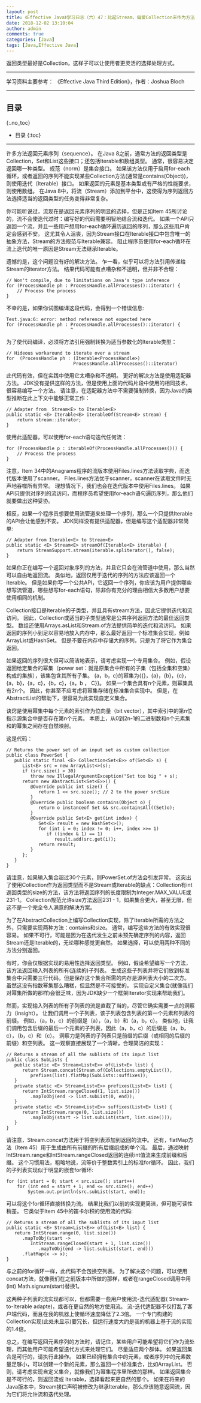 ```yaml
---
layout: post
title: 《Effective Java》学习日志（六）47：比起Stream，偏爱Collection来作为方法的返回类型
date: 2018-12-02 13:10:04
author: admin
comments: true
categories: [Java]
tags: [Java,Effective Java]
---
```


返回类型最好是Collection，这样子可以让使用者更灵活的选择处理方式。

<!-- more -->

---

学习资料主要参考： 《Effective Java Third Edition》，作者：Joshua Bloch

---

## 目录
{:.no_toc}

* 目录
{:toc}

---

许多方法返回元素序列（sequence）。
在Java 8之前，通常方法的返回类型是Collection，Set和List这些接口；还包括Iterable和数组类型。
通常，很容易决定返回哪一种类型。
规范（norm）是集合接口。
如果该方法仅用于启用for-each循环，或者返回的序列不能实现某些Collection方法(通常是contains(Object))，则使用迭代（Iterable）接口。
如果返回的元素是基本类型或有严格的性能要求，则使用数组。
在Java 8中，将流（Stream）添加到平台中，这使得为序列返回方法选择适当的返回类型的任务变得非常复杂。

你可能听说过，流现在是返回元素序列的明显的选择，但是正如Item 45所讨论的，流不会使迭代过时：编写好的代码需要明智地结合流和迭代。
如果一个API只返回一个流，并且一些用户想用for-each循环遍历返回的序列，那么这些用户肯定会感到不安。
这尤其令人沮丧，因为Stream接口在Iterable接口中包含唯一的抽象方法，Stream的方法规范与Iterable兼容。
阻止程序员使用for-each循环在流上迭代的唯一原因是Stream无法继承Iterable。

遗憾的是，这个问题没有好的解决方法。 
乍一看，似乎可以将方法引用传递给Stream的iterator方法。 
结果代码可能有点嘈杂和不透明，但并非不合理：

    // Won't compile, due to limitations on Java's type inference
    for (ProcessHandle ph : ProcessHandle.allProcesses()::iterator) {
        // Process the process
    }
    
不幸的是，如果你试图编译这段代码，会得到一个错误信息:

    Test.java:6: error: method reference not expected here
    for (ProcessHandle ph : ProcessHandle.allProcesses()::iterator) {
                            ^
                            
为了使代码编译，必须将方法引用强制转换为适当参数化的Iterable类型：

    // Hideous workaround to iterate over a stream
    for  (ProcessHandle ph : (Iterable<ProcessHandle>)
                             ProcessHandle.allProcesses()::iterator)
    
此代码有效，但在实践中使用它太嘈杂和不透明。 
更好的解决方法是使用适配器方法。 
JDK没有提供这样的方法，但是使用上面的代码片段中使用的相同技术，很容易编写一个方法。 
请注意，在适配器方法中不需要强制转换，因为Java的类型推断在此上下文中能够正常工作：

    // Adapter from  Stream<E> to Iterable<E>
    public static <E> Iterable<E> iterableOf(Stream<E> stream) {
        return stream::iterator;
    }
    
使用此适配器，可以使用for-each语句迭代任何流：

    for (ProcessHandle p : iterableOf(ProcessHandle.allProcesses())) {
        // Process the process
    }
    
注意，Item 34中的Anagrams程序的流版本使用Files.lines方法读取字典，而迭代版本使用了scanner。
Files.lines方法优于scanner，scanner在读取文件时无声地吞噬所有异常。
理想情况下，我们也会在迭代版本中使用Files.lines。
如果API只提供对序列的流访问，而程序员希望使用for-each语句遍历序列，那么他们就要做出这种妥协。

相反，如果一个程序员想要使用流管道来处理一个序列，那么一个只提供Iterable的API会让他感到不安。
JDK同样没有提供适配器，但是编写这个适配器非常简单:

    // Adapter from Iterable<E> to Stream<E>
    public static <E> Stream<E> streamOf(Iterable<E> iterable) {
        return StreamSupport.stream(iterable.spliterator(), false);
    }
    
如果你正在编写一个返回对象序列的方法，并且它只会在流管道中使用，那么当然可以自由地返回流。
类似地，返回仅用于迭代的序列的方法应该返回一个Iterable。
但是如果你写一个公共API，它返回一个序列，你应该为用户提供哪些想写流管道，哪些想写for-each语句，除非你有充分的理由相信大多数用户想要使用相同的机制。

Collection接口是Iterable的子类型，并且具有stream方法，因此它提供迭代和流访问。 
因此，Collection或适当的子类型通常是公共序列返回方法的最佳返回类型。 
数组还使用Arrays.asList和Stream.of方法提供简单的迭代和流访问。 
如果返回的序列小到足以容易地放入内存中，那么最好返回一个标准集合实现，例如ArrayList或HashSet。 
但是不要在内存中存储大的序列，只是为了将它作为集合返回。

如果返回的序列很大但可以简洁地表示，请考虑实现一个专用集合。 
例如，假设返回给定集合的幂集（power set：就是原集合中所有的子集（包括全集和空集）构成的集族），该集包含其所有子集。 
{a，b，c}的幂集为{{}，{a}，{b}，{c}，{a，b}，{a，c}，{b，c}，{a，b ， C}}。 如果一个集合具有n个元素，则幂集具有2n个。 
因此，你甚至不应考虑将幂集存储在标准集合实现中。 
但是，在AbstractList的帮助下，很容易为此实现自定义集合。

诀窍是使用幂集中每个元素的索引作为位向量（bit vector），其中索引中的第n位指示源集合中是否存在第n个元素。 
本质上，从0到2n-1的二进制数和n个元素集和的幂集之间存在自然映射。 

这是代码：

    // Returns the power set of an input set as custom collection
    public class PowerSet {
       public static final <E> Collection<Set<E>> of(Set<E> s) {
          List<E> src = new ArrayList<>(s);
          if (src.size() > 30)
             throw new IllegalArgumentException("Set too big " + s);
          return new AbstractList<Set<E>>() {
             @Override public int size() {
                return 1 << src.size(); // 2 to the power srcSize
             }
             @Override public boolean contains(Object o) {
                return o instanceof Set && src.containsAll((Set)o);
             }
             @Override public Set<E> get(int index) {
                Set<E> result = new HashSet<>();
                for (int i = 0; index != 0; i++, index >>= 1)
                   if ((index & 1) == 1)
                      result.add(src.get(i));
                return result;
             }
          };
       }
    }
    
请注意，如果输入集合超过30个元素，则PowerSet.of方法会引发异常。 
这突出了使用Collection作为返回类型而不是Stream或Iterable的缺点：Collection有int返回类型的size的方法，该方法将返回序列的长度限制为Integer.MAX_VALUE或231-1。
Collection规范允许size方法返回231 - 1，如果集合更大，甚至无限，但这不是一个完全令人满意的解决方案。

为了在AbstractCollection上编写Collection实现，除了Iterable所需的方法之外，只需要实现两种方法：contains和size。 
通常，编写这些方法的有效实现很容易。 
如果不可行，可能是因为在迭代发生之前未预先确定序列的内容，返回Stream还是Iterable的，无论哪种感觉更自然。 
如果选择，可以使用两种不同的方法分别返回。

有时，你会仅根据实现的易用性选择返回类型。
例如，假设希望编写一个方法，该方法返回输入列表的所有(连续的)子列表。
生成这些子列表并将它们放到标准集合中只需要三行代码，但是保存这个集合所需的内存是源列表大小的二次方。
虽然这没有指数幂集那么糟糕，但显然是不可接受的。
实现自定义集合(就像我们对幂集所做的那样)会很乏味，因为JDK缺少一个框架Iterator实现来帮助我们。

然而，实现输入列表的所有子列表的流是直截了当的，尽管它确实需要一点的洞察力（insight）。 
让我们调用一个子列表，该子列表包含列表的第一个元素和列表的前缀。 
例如，（a，b，c）的前缀是（a），（a，b）和（a，b，c）。 
类似地，让我们调用包含后缀的最后一个元素的子列表，因此（a，b，c）的后缀是（a，b，c），（b，c）和（c）。 
洞察力是列表的子列表只是前缀的后缀（或相同的后缀的前缀）和空列表。 
这一观察直接展现了一个清晰，合理简洁的实现：

    // Returns a stream of all the sublists of its input list
    public class SubLists {
       public static <E> Stream<List<E>> of(List<E> list) {
          return Stream.concat(Stream.of(Collections.emptyList()),
             prefixes(list).flatMap(SubLists::suffixes));
       }
       private static <E> Stream<List<E>> prefixes(List<E> list) {
          return IntStream.rangeClosed(1, list.size())
             .mapToObj(end -> list.subList(0, end));
       }
       private static <E> Stream<List<E>> suffixes(List<E> list) {
          return IntStream.range(0, list.size())
             .mapToObj(start -> list.subList(start, list.size()));
       }
    }
    
请注意，Stream.concat方法用于将空列表添加到返回的流中。 
还有，flatMap方法（Item 45）用于生成由所有前缀的所有后缀组成的单个流。 
最后，通过映射IntStream.range和IntStream.rangeClosed返回的连续int值流来生成前缀和后缀。
这个习惯用法，粗略地说，流等价于整数索引上的标准for循环。
因此，我们的子列表实现似于明显的嵌套for循环:

    for (int start = 0; start < src.size(); start++)
        for (int end = start + 1; end <= src.size(); end++)
            System.out.println(src.subList(start, end));
            
可以将这个for循环直接转换为流。
结果比我们以前的实现更简洁，但可能可读性稍差。
它类似于Item 45中的笛卡尔积的使用流的代码:

    // Returns a stream of all the sublists of its input list
    public static <E> Stream<List<E>> of(List<E> list) {
       return IntStream.range(0, list.size())
          .mapToObj(start ->
             IntStream.rangeClosed(start + 1, list.size())
                .mapToObj(end -> list.subList(start, end)))
          .flatMap(x -> x);
    }
    
与之前的for循环一样，此代码不会包换空列表。 
为了解决这个问题，可以使用concat方法，就像我们在之前版本中所做的那样，或者在rangeClosed调用中用(int) Math.signum(start)替换1。

这两种子列表的流实现都可以，但都需要一些用户使用流-迭代适配器( Stream-to-Iterable adapte)，或者在更自然的地方使用流。
流-迭代适配器不仅打乱了客户端代码，而且在我的机器上使循环速度降低了2.3倍。
一个专门构建的Collection实现(此处未显示)要冗长，但运行速度大约是我的机器上基于流的实现的1.4倍。

总之，在编写返回元素序列的方法时，请记住，某些用户可能希望将它们作为流处理，而其他用户可能希望迭代方式来处理它们。 
尽量适应两个群体。 
如果返回集合是可行的，请执行此操作。 
如果已经拥有集合中的元素，或者序列中的元素数量足够小，可以创建一个新的元素，那么返回一个标准集合，比如ArrayList。 
否则，请考虑实现自定义集合，就像我们为幂集程序里所做的那样。 
如果返回集合是不可行的，则返回流或 Iterable，选择看起来更自然的那个。 
如果在将来的Java版本中，Stream接口声明被修改为继承Iterable，那么应该随意返回流，因为它们将允许流和迭代处理。